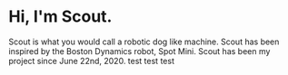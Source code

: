# Hi, I'm Scout.
Scout is what you would call a robotic dog like machine. Scout has been inspired by the Boston Dynamics robot, Spot Mini. Scout has been my project since June 22nd, 2020.
test test test